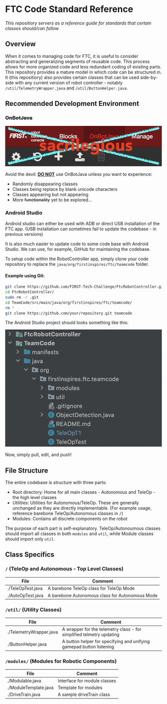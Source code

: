 # FTC Code Standard Reference
*This repositiory servers as a reference guide for standards that certain classes should/can follow*

## Overview

When it comes to managing code for FTC, it is useful to consider abstracting and generalizing segments of reusable code. This process allows for more organized code and less redundant coding of existing parts. This repository provides a mature model in which code can be structured in. It (this repositiory) also provides certain classes that can be used side-by-side with any current version of robot controller - notably `/util/TelemetryWrapper.java` and `/util/ButtonHelper.java`. 

## Recommended Development Environment

### ~~OnBotJava~~

![No OnBotJava](./imgs/onbotjava.png)

Avoid the devil: **<u>DO NOT</u>** use OnBotJava unless you want to experience:

- Randomly disappearing classes
- Classes being replace by blank unicode characters
- Classes appearing but not appearing
- More ~~functionality~~ yet to be explored…

### Android Studio

Android studio can either be used with ADB or direct USB installation of the FTC app. (USB installation can sometimes fail to update the codebase - in previous versions)

It is also much easier to update code to some code base with Android Studio. We can use, for example, GitHub for maintaining the codebase. 

To setup code within the RobotController app, simply clone your code repository to replace the `java/org/firstinspires/ftc/teamcode` folder.

#### Example using Git:

```bash
git clone https://github.com/FIRST-Tech-Challenge/FtcRobotController.git
cd FtcRobotController/
sudo rm -r .git
cd TeamCode/src/main/java/org/firstinspires/ftc/teamcode/
rm *
git clone https://github.com/your/repository.git teamcode
```

The Android Studio project should looks something like this:

![Android Studio File Structure](./imgs/asfilestructure.png)

Now, simply pull, edit, and push!

## File Structure

The entire codebase is structure with three parts:

- Root directory: Home for all main classes - Autonomous and TeleOp - the high level classes
- Utilities: Utilities for Autonomous/TeleOp. These are generally unchanged as they are directly implementable. (For example usage, reference barebone TeleOp/Autonomous classes in `/`)
- Modules: Contains all discrete components on the robot

The purpose of each part is self-explanatory. TeleOp/Autonoumous classes should import all classes in both `modules` and `util`, while Module classes should import only `util`.

## Class Specifics

### `/` (TeleOp and Autonomous - Top Level Classes)

| File              | Comment                                         |
| ----------------- | ----------------------------------------------- |
| ./TeleOpTest.java | A barebone TeleOp class for TeleOp Mode         |
| ./AutoOpTest.java | A barebone Autonomous class for Autonomous Mode |

### `/util/` (Utility Classes)

| File                    | Comment                                                      |
| ----------------------- | ------------------------------------------------------------ |
| ./TelemetryWrapper.java | A wrapper for the telemetry class - for simplified telmetry updating |
| ./ButtonHelper.java     | A button helper for specifying and unifying gamepad button listening |

### `/modules/` (Modules for Robotic Components)

| File                  | Comment                      |
| --------------------- | ---------------------------- |
| ./Modulable.java      | Interface for module classes |
| ./ModuleTemplate.java | Template for modules         |
| ./DriveTrain.java     | A sample driveTrain class    |

